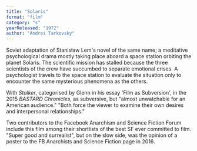 ```yaml
---
title: "Solaris"
format: "film"
category: "s"
yearReleased: "1972"
author: "Andrei Tarkovsky"
---
```

Soviet adaptation of Stanisław Lem's novel of  the same name; a meditative psychological drama mostly taking place  aboard a space station orbiting the planet Solaris. The scientific  mission has stalled because the three scientists of the crew have  succumbed to separate emotional crises. A psychologist travels to  the space station to evaluate the situation only to encounter the  same mysterious phenomena as the others.

With _Stalker_, categorised by Glenn in his essay 'Film as  Subversion', in the 2015 _BASTARD Chronicles_, as  subversive, but "almost unwatchable for an American audience."  "Both force the viewer to examine their own desires and  interpersonal relationships."

Two contributors to the Facebook Anarchism and  Science Fiction Forum include this film among their shortlists of the best  SF ever committed to film. "Super good and surrealist", but on the slow  side, was the opinion of a poster to the FB Anarchists and Science  Fiction page in 2016.
